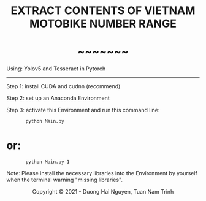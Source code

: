 <!-- Title -->
<h1 align="center"><b>EXTRACT CONTENTS OF VIETNAM MOTOBIKE NUMBER RANGE</b></h1>
<h1 align="center"><b>~~~~~~~</b></h1>

Using: Yolov5 and Tesseract in Pytorch

---------------------------------------------------------------------------------------------

Step 1: install CUDA and cudnn (recommend)

Step 2: set up an Anaconda Environment

Step 3: activate this Environment and run this command line:

           python Main.py 

# or:  <if you want to save your Result>     
    
           python Main.py 1

Note: Please install the necessary libraries into the Environment by yourself when the terminal warning "missing libraries".

<!-- Footer -->
<p align='center'>Copyright © 2021 - Duong Hai Nguyen, Tuan Nam Trinh</p>
